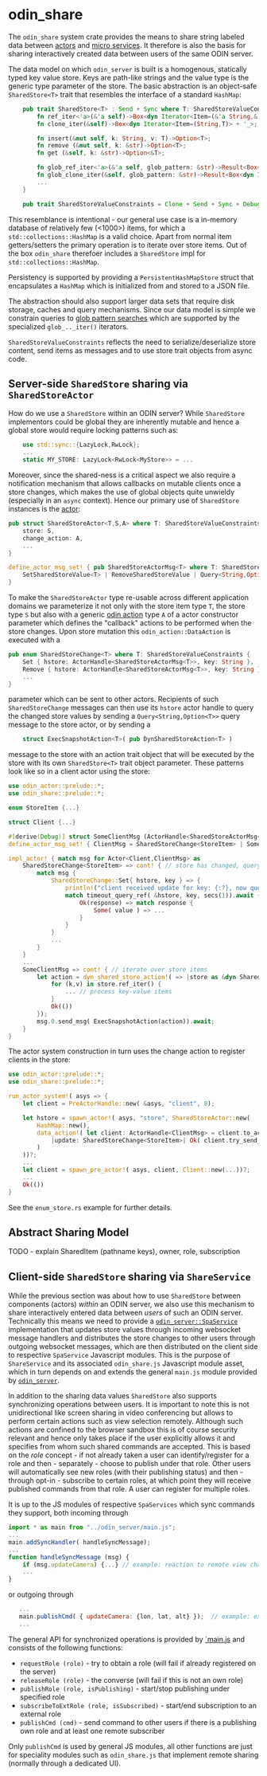 # odin_share

The `odin_share` system crate provides the means to share string labeled data between [actors](../odin_actor/odin_actor.md) and
[micro services](../odin_server/odin_server.md). It therefore is also the basis for sharing interactively created data between users of
the same ODIN server.

The data model on which `odin_server` is built is a homogenous, statically typed key value store. Keys are path-like strings and the value type is the generic type parameter of the store. The basic abstraction is an object-safe `SharedStore<T>` trait that resembles the
interface of a standard `HashMap`:

```rust
    pub trait SharedStore<T> : Send + Sync where T: SharedStoreValueConstraints {
        fn ref_iter<'a>(&'a self)->Box<dyn Iterator<Item=(&'a String,&'a T)> + 'a>;
        fn clone_iter(&self)->Box<dyn Iterator<Item=(String,T)> + '_>;

        fn insert(&mut self, k: String, v: T)->Option<T>;
        fn remove (&mut self, k: &str)->Option<T>;
        fn get (&self, k: &str)->Option<&T>;

        fn glob_ref_iter<'a>(&'a self, glob_pattern: &str)->Result<Box<dyn Iterator<Item=(&'a String,&'a T)> + 'a>, OdinShareError>;
        fn glob_clone_iter(&self, glob_pattern: &str)->Result<Box<dyn Iterator<Item=(String,T)> + '_>, OdinShareError>;
        ...
    }

    pub trait SharedStoreValueConstraints = Clone + Send + Sync + Debug + 'static + for<'a> Deserialize<'a> + Serialize;
```

This resemblance is intentional - our general use case is a in-memory database of relatively few (<1000>) items, for which a
`std::collections::HashMap` is a valid choice. Apart from normal item getters/setters the primary operation is to iterate over store items.
Out of the box `odin_share` therefoer includes a `SharedStore` impl for `std::collections::HashMap`.

Persistency is supported by providing a `PersistentHashMapStore` struct that encapsulates a `HashMap` which is initialized from and
stored to a JSON file.

The abstraction should also support larger data sets that require disk storage, caches and query mechanisms. Since our data model
is simple we constrain queries to [glob pattern searches](https://en.wikipedia.org/wiki/Glob_(programming)) which are supported by the specialized `glob_.._iter()` iterators.

`SharedStoreValueConstraints` reflects the need to serialize/deserialize store content, send items as messages and to use store trait objects
from async code.

## Server-side `SharedStore` sharing via `SharedStoreActor`

How do we use a `SharedStore` within an ODIN server? While `SharedStore` implementors could be global they are inherently mutable
and hence a global store would require locking patterns such as:

```rust
    use std::sync::{LazyLock,RwLock};
    ...
    static MY_STORE: LazyLock<RwLock<MyStore>> = ...
```

Moreover, since the shared-ness is a critical aspect we also require a notification mechanism that allows callbacks on mutable clients
once a store changes, which makes the use of global objects quite unwieldy (especially in an `async` context). Hence our primary
use of `SharedStore` instances is the [actor](../odin_actor/odin_actor.md):

```rust
pub struct SharedStoreActor<T,S,A> where T: SharedStoreValueConstraints, S: SharedStore<T>, A: DataAction<SharedStoreChange<T>> {
    store: S,
    change_action: A,
    ...
}

define_actor_msg_set! { pub SharedStoreActorMsg<T> where T: SharedStoreValueConstraints = 
    SetSharedStoreValue<T> | RemoveSharedStoreValue | Query<String,Option<T>> | ExecSnapshotAction<T>
}
```

To make the `SharedStoreActor` type re-usable across different application domains we parameterize it not only with the store item type `T`, the store type `S` but also with a generic [odin action](../odin_action/odin_action.md) type `A` of a actor constructor parameter
which defines the "callback" actions to be performed when the store changes. Upon store mutation this `odin_action::DataAction` is
executed with a 

```rust
pub enum SharedStoreChange<T> where T: SharedStoreValueConstraints {
    Set { hstore: ActorHandle<SharedStoreActorMsg<T>>, key: String },
    Remove { hstore: ActorHandle<SharedStoreActorMsg<T>>, key: String },
    ...
}
```

parameter which can be sent to other actors. Recipients of such `SharedStoreChange` messages can then use its `hstore` actor handle
to query the changed store values by sending a `Query<String,Option<T>>` query message to the store actor, or by sending a

```rust
    struct ExecSnapshotAction<T>( pub DynSharedStoreAction<T> )
```

message to the store with an action trait object that will be executed by the store with its own `SharedStore<T>` trait object parameter.
These patterns look like so in a client actor using the store:

```rust
use odin_actor::prelude::*;
use odin_share::prelude::*;

enum StoreItem {...}

struct Client {...}

#[derive(Debug)] struct SomeClientMsg (ActorHandle<SharedStoreActorMsg<StoreItem>>);
define_actor_msg_set! { ClientMsg = SharedStoreChange<StoreItem> | SomeClientMsg }

impl_actor! { match msg for Actor<Client,ClientMsg> as
    SharedStoreChange<StoreItem> => cont! { // store has changed, query value
        match msg {
            SharedStoreChange::Set{ hstore, key } => {
                println!("client received update for key: {:?}, now querying value..", key);
                match timeout_query_ref( &hstore, key, secs(1)).await {
                    Ok(response) => match response {
                        Some( value ) => ...
                    }
                }
            }
            ...
        }
    }
    ...
    SomeClientMsg => cont! { // iterate over store items
        let action = dyn_shared_store_action!( => |store as &dyn SharedStore<StoreItem>| {
            for (k,v) in store.ref_iter() {
                ... // process key-value items
            }
            Ok(())
        });
        msg.0.send_msg( ExecSnapshotAction(action)).await;
    }
}   
```

The actor system construction in turn uses the change action to register clients in the store:

```rust
use odin_actor::prelude::*;
use odin_share::prelude::*;

run_actor_system!( asys => {
    let client = PreActorHandle::new( &asys, "client", 8); 

    let hstore = spawn_actor!( asys, "store", SharedStoreActor::new(
        HashMap::new(),
        data_action!( let client: ActorHandle<ClientMsg> = client.to_actor_handle() => 
            |update: SharedStoreChange<StoreItem>| Ok( client.try_send_msg( update)? )
        )
    ))?;
    ...
    let client = spawn_pre_actor!( asys, client, Client::new(...))?;
    ...
    Ok(())
}
```

See the `enum_store.rs` example for further details.


## Abstract Sharing Model

TODO - explain SharedItem (pathname keys), owner, role, subscription


## Client-side `SharedStore` sharing via `ShareService`

While the previous section was about how to use `SharedStore` between components (actors) *within* an ODIN server, we
also use this mechanism to share interactively entered data between *users* of such an ODIN server. Technically this means
we need to provide a [`odin_server::SpaService`](../odin_server/odin_server.md) implementation that updates store values
through incoming websocket message handlers and distributes the store changes to other users through outgoing websocket
messages, which are then distributed on the client side to respective `SpaService` Javascript modules. This is the
purpose of `ShareService` and its associated `odin_share.js` Javascript module asset, which in turn depends on and
extends the general `main.js` module provided by [`odin_server`](../odin_server/client.md).

In addition to the sharing data values `SharedStore` also supports synchronizing operations between users. It is important 
to note this is not unidirectional like screen sharing in video conferencing but allows to perform certain actions such as
view selection remotely. Although such actions are confined to the browser sandbox this is of course security relevant and hence
only takes place if the user explicitly allows it and specifies from whom such shared commands are accepted. This is based
on the *role* concept - if not already taken a user can identify/register for a role and then - separately - choose to 
publish under that role. Other users will automatically see new roles (with their publishing status) and then - through
opt-in - subscribe to certain roles, at which point they will receive published commands from that role. A user can
register for multiple roles.

It is up to the JS modules of respective `SpaServices` which sync commands they support, both incoming through 

```javascript
import * as main from "../odin_server/main.js";
...
main.addSyncHandler( handleSyncMessage);
...
function handleSyncMessage (msg) {
    if (msg.updateCamera) {...} // example: reaction to remote view changes (if subscribed)
    ...
}
```

or outgoing through 
```javascript
   ... 
   main.publishCmd( { updateCamera: {lon, lat, alt} });  // example: execute view change remotely (if publishing)
   ...
```

The general API for synchronized operations is provided by [`main.js](../odin_server/client.md) and consists of the
following functions:

- `requestRole (role)` - try to obtain a role (will fail if already registered on the server)
- `releaseRole (role)` - the converse (will fail if this is not an own role)
- `publishRole (role, isPublishing)` - start/stop publishing under specified role 
- `subscribeToExtRole (role, isSubscribed)` - start/end subscription to an external role
- `publishCmd (cmd)` - send command to other users if there is a publishing own role and at least one remote subscriber

Only `publishCmd` is used by general JS modules, all other functions are just for speciality modules such as `odin_share.js`
that implement remote sharing (normally through a dedicated UI).